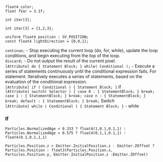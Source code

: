 ```hlsl 

float4 color;
float fVar = 3.1f;

int iVar[3];

int iVar[3] = {1,2,3};

uniform float4 position : SV_POSITION; 
const float4 lightDirection = {0,0,1};
```



`continue;`  - Stop executing the current loop (do, for, while), update the loop conditions, and begin executing from the top of the loop.   
`discard;` - Do not output the result of the current pixel.  
`[Attribute] do { Statement Block; } while( Conditional );` - Execute a series of statements continuously until the conditional expression fails. For statement.  Iteratively executes a series of statements, based on the evaluation of the conditional expression.    
`[Attribute] if ( Conditional ) { Statement Block; }` if   
`[Attribute] switch( Selector ) { case 0 : { StatementBlock; } break; case 1 : { StatementBlock; } break; case n : { StatementBlock; } break; default : { StatementBlock; } break;` Switch  
`[Attribute] while ( Conditional ) { Statement Block; }` - while  




### If
```hlsl
Particles.NormalizedAge < 0.333 ? float4(1,0.1,0.1,1) : Particles.NormalizedAge < 0.575 ? float4(0.1,1,0.1,1) : float4(0.1,0.1,1,1)
```
```hlsl
Particles.Position.z > Emitter.InitialPosition.z - Emitter.ZOffset ? Particles.Position : float3(Particles.Position.x, Particles.Position.y, Emitter.InitialPosition.z -Emitter.ZOffset)
```
